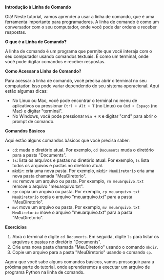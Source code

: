 **Introdução à Linha de Comando**

Olá! Neste tutorial, vamos aprender a usar a linha de comando, que é uma ferramenta importante para programadores. A linha de comando é como um conversador com o seu computador, onde você pode dar ordens e receber respostas.

**O que é a Linha de Comando?**

A linha de comando é um programa que permite que você interaja com o seu computador usando comandos textuais. É como um terminal, onde você pode digitar comandos e receber respostas.

**Como Acessar a Linha de Comando?**

Para acessar a linha de comando, você precisa abrir o terminal no seu computador. Isso pode variar dependendo do seu sistema operacional. Aqui estão algumas dicas:

* No Linux ou Mac, você pode encontrar o terminal no menu de aplicativos ou pressionar `Ctrl + Alt + T` (no Linux) ou `Cmd + Espaço` (no Mac) e digitar "terminal".
* No Windows, você pode pressionar `Win + R` e digitar "cmd" para abrir o prompt de comando.

**Comandos Básicos**

Aqui estão alguns comandos básicos que você precisa saber:

* `cd`: muda o diretório atual. Por exemplo, `cd Documents` muda o diretório para a pasta "Documents".
* `ls`: lista os arquivos e pastas no diretório atual. Por exemplo, `ls` lista todos os arquivos e pastas no diretório atual.
* `mkdir`: cria uma nova pasta. Por exemplo, `mkdir MeuDiretorio` cria uma nova pasta chamada "MeuDiretorio".
* `rm`: remove um arquivo ou pasta. Por exemplo, `rm meuarquivo.txt` remove o arquivo "meuarquivo.txt".
* `cp`: copia um arquivo ou pasta. Por exemplo, `cp meuarquivo.txt MeuDiretorio` copia o arquivo "meuarquivo.txt" para a pasta "MeuDiretorio".
* `mv`: move um arquivo ou pasta. Por exemplo, `mv meuarquivo.txt MeuDiretorio` move o arquivo "meuarquivo.txt" para a pasta "MeuDiretorio".

**Exercícios**

1. Abra o terminal e digite `cd Documents`. Em seguida, digite `ls` para listar os arquivos e pastas no diretório "Documents".
2. Crie uma nova pasta chamada "MeuDiretorio" usando o comando `mkdir`.
3. Copie um arquivo para a pasta "MeuDiretorio" usando o comando `cp`.

Agora que você sabe alguns comandos básicos, vamos prosseguir para a próxima parte do tutorial, onde aprenderemos a executar um arquivo de programa Python na linha de comando.